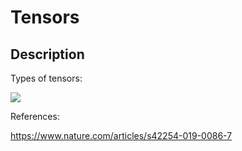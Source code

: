 # Tensors

## Description

Types of tensors:

![](https://i.ibb.co/whCRyr4/Captura-de-Pantalla-2023-02-21-a-la-s-9-38-33.png)

References:


https://www.nature.com/articles/s42254-019-0086-7
